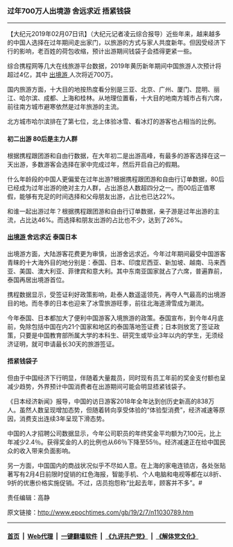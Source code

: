### 过年700万人出境游 舍远求近 捂紧钱袋
------------------------

<p>
 【大纪元2019年02月07日讯】（大纪元记者凌云综合报导）近些年来，越来越多的中国人选择在过年期间走出家门，以旅游的方式与家人共度新年。但因受经济下行的影响，老百姓的荷包收缩，预计出游期间钱袋子会捂得更紧一些。
</p>
<p>
 综合携程网等几大在线旅游平台数据，2019年黄历新年期间中国旅游人次预计将超过4亿，其中
 <a href="http://www.epochtimes.com/gb/tag/%E5%87%BA%E5%A2%83%E6%B8%B8.html">
  出境游
 </a>
 人次将近700万。
 <span class="Apple-converted-space">
 </span>
</p>
<p>
 国内旅游方面，十大目的地按热度看分别是三亚、北京、广州、厦门、昆明、丽江、哈尔滨、成都、上海和桂林。从地理位置看，十大目的地南方城市占有六席，前往南方城市避寒依然是过年旅游的主流。
</p>
<p>
 北方城市哈尔滨排在了第七位，北上体验冰雪、看冰灯的游客也占相当的比例。
</p>
<h4>
 初二出游 80后是主力人群
</h4>
<p>
 根据携程跟团游和自由行数据，在大年初二是出游高峰，有最多的游客选择在这一天出游，多数游客会选择在家中完成过年，然后开启自己的假期。
 <span class="Apple-converted-space">
 </span>
</p>
<p>
 什么年龄段的中国人更偏爱在过年出游?根据携程跟团游和自由行订单数据，80后已经成为过年出游的绝对主力人群，占出游总人数超四分之一。而00后正值寒假，能够有充足的时间选择和父母朋友出游，占比也已达22%。
 <span class="Apple-converted-space">
 </span>
</p>
<p>
 和谁一起出游过年？根据携程跟团游和自由行订单数据，亲子游是过年出游的主流，占比达46%。而选择和朋友出游的占比也不少，达到了26%。
</p>
<h4>
 <a href="http://www.epochtimes.com/gb/tag/%E5%87%BA%E5%A2%83%E6%B8%B8.html">
  出境游
 </a>
 舍远求近 泰国日本
</h4>
<p>
 出境游方面，大陆游客花费更为审慎，出游舍远求近。今年过年期间最受中国游客青睐的十大海外目的地分别是：泰国、日本、印度尼西亚、新加坡、越南、马来西亚、美国、澳大利亚、菲律宾和意大利。其中东南亚国家就占了六席，普遍靠前，泰国再居出境游首位。
</p>
<p>
 携程数据显示，受签证利好政策影响，赴泰人数遥遥领先，再夺人气最高的出境游目的地。而冬季的日本也迎来了冰雪旅游旺季，前往北海道滑雪成为潮流。
</p>
<p>
 今年泰国、日本都加大了便利中国游客入境旅游的政策。泰国宣布，到今年4月底前，免除包括中国在内21个国家和地区的泰国落地签证费；日本则放宽了签证政策，只要是中国教育部所属大学的本科生、研究生或毕业3年以内的学生，无须经济证明，就可申请最长30天的旅游签证。
</p>
<h4>
 捂紧钱袋子
</h4>
<p>
 但由于中国经济下行明显，伴随着大量裁员，同时现有员工年前的奖金支付额也呈减少趋势，外界预计中国消费者在出游期间可能会明显捂紧钱袋子。
 <span class="Apple-converted-space">
 </span>
</p>
<p>
 《日本经济新闻》报导，中国的访日游客2018年全年达到创历史新高的838万人。虽然人数呈现增加态势，但随着转向享受体验的“体验型消费”，经济减速等原因，消费支出连续3年呈现下滑态势。
</p>
<p>
 中国的人才招聘公司数据显示，今年公司职员的年终奖金平均额为7,100元，比上年减少2.4％。获得奖金的人的比例也从66％下降至55％。经济减速正在给中国民众的收入带来负面影响。
</p>
<p>
 另一方面，中国国内的商战状况似乎不尽如人意。在上海的家电连锁店，各处张贴著写有2月4日前限时促销的红色海报，智能手机、个人电脑和电视等都在以8折、9折的优惠价格实施促销。不过，店员抱怨称“比起去年，顾客并不多”。#
</p>
<p>
 责任编辑：高静
</p>

原文链接：http://www.epochtimes.com/gb/19/2/7/n11030789.htm


------------------------
#### [首页](https://github.com/gfw-breaker/banned-news/blob/master/README.md) &nbsp;|&nbsp; [Web代理](https://github.com/labour-camp/helloworld) &nbsp;|&nbsp; [一键翻墙软件](https://github.com/gfw-breaker/nogfw/blob/master/README.md) &nbsp;|&nbsp; [《九评共产党》](https://github.com/gfw-breaker/9ping.md/blob/master/README.md#九评之一评共产党是什么) &nbsp;|&nbsp; [《解体党文化》](https://github.com/gfw-breaker/jtdwh.md/blob/master/README.md#绪论)

